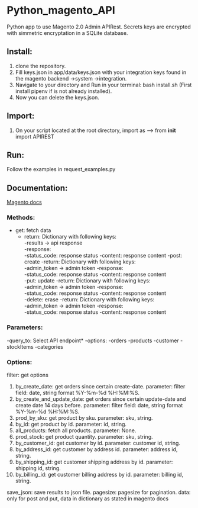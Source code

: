 # Python_magento_API
Python app to use Magento 2.0 Admin APIRest.
Secrets keys are encrypted with simmetric encryptation in a SQLite database.

## Install:
1. clone the repository.
2. Fill keys.json in app/data/keys.json with your integration keys found in the magento backend ->system ->integration.
3. Navigate to your directory and Run in your terminal: bash install.sh (First install pipenv if is not already installed).
4. Now you can delete the keys.json.

## Import:
1. On your script located at the root directory, import as --> from __init__ import APIREST

## Run:
Follow the examples in request_examples.py

## Documentation:
[Magento docs](https://magento.redoc.ly/2.4.2-admin/) 
### Methods:
- get: fetch data
    - return: Dictionary with following keys:\
      -results -> api response\
      -response:\
        -status_code: response status
        -content: response content
-post: create
    -return: Dictionary with following keys:\
      -admin_token -> admin token
      -response:\
        -status_code: response status
        -content: response content    
-put: update
    -return: Dictionary with following keys:\
      -admin_token -> admin token
      -response:\
        -status_code: response status
        -content: response content    
-delete: erase
    -return: Dictionary with following keys:\
      -admin_token -> admin token
      -response:\
        -status_code: response status
        -content: response content    
 
### Parameters:
-query_to: Select API endpoint*
  -options:
    -orders
    -products
    -customer
    -stockItems
    -categories

### Options:
filter: get options
  1. by_create_date: get orders since certain create-date.
    parameter: filter field: date, string format %Y-%m-%d %H:%M:%S.
  2. by_create_and_update_date: get orders since certain update-date and create date 14 days before.
    parameter: filter field: date, string format %Y-%m-%d %H:%M:%S.
  3. prod_by_sku: get product by sku.
    parameter: sku, string.
  4. by_id: get product by id.
    parameter: id, string.
  5. all_products: fetch all products.
    parameter: None.
  6. prod_stock: get product quantity.
    parameter: sku, string.
  7. by_customer_id: get customer by id.
    parameter: customer id, string.
  8. by_address_id: get customer by address id.
    parameter: address id, string.
  9. by_shipping_id: get customer shipping address by id.
    parameter: shipping id, string.
  10. by_billing_id: get customer billing address by id.
    parameter: billing id, string.

save_json: save results to json file.
pagesize: pagesize for pagination.
data: only for post and put, data in dictionary as stated in magento docs
